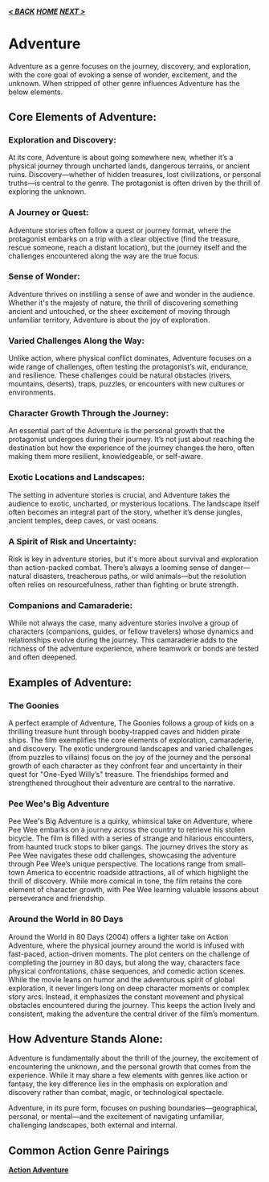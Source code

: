 ##### [< BACK](action.md) [HOME](../index.md) [NEXT >](fantasy.md)

# Adventure

Adventure as a genre focuses on the journey, discovery, and exploration, with the core goal of evoking a sense of wonder, excitement, and the unknown. When stripped of other genre influences Adventure has the below elements.

## Core Elements of Adventure:

### Exploration and Discovery:

At its core, Adventure is about going somewhere new, whether it’s a physical journey through uncharted lands, dangerous terrains, or ancient ruins. Discovery—whether of hidden treasures, lost civilizations, or personal truths—is central to the genre. The protagonist is often driven by the thrill of exploring the unknown.

### A Journey or Quest:

Adventure stories often follow a quest or journey format, where the protagonist embarks on a trip with a clear objective (find the treasure, rescue someone, reach a distant location), but the journey itself and the challenges encountered along the way are the true focus.

### Sense of Wonder:

Adventure thrives on instilling a sense of awe and wonder in the audience. Whether it's the majesty of nature, the thrill of discovering something ancient and untouched, or the sheer excitement of moving through unfamiliar territory, Adventure is about the joy of exploration.

### Varied Challenges Along the Way:

Unlike action, where physical conflict dominates, Adventure focuses on a wide range of challenges, often testing the protagonist’s wit, endurance, and resilience. These challenges could be natural obstacles (rivers, mountains, deserts), traps, puzzles, or encounters with new cultures or environments.

### Character Growth Through the Journey:

An essential part of the Adventure is the personal growth that the protagonist undergoes during their journey. It’s not just about reaching the destination but how the experience of the journey changes the hero, often making them more resilient, knowledgeable, or self-aware.

### Exotic Locations and Landscapes:

The setting in adventure stories is crucial, and Adventure takes the audience to exotic, uncharted, or mysterious locations. The landscape itself often becomes an integral part of the story, whether it’s dense jungles, ancient temples, deep caves, or vast oceans.

### A Spirit of Risk and Uncertainty:

Risk is key in adventure stories, but it's more about survival and exploration than action-packed combat. There’s always a looming sense of danger—natural disasters, treacherous paths, or wild animals—but the resolution often relies on resourcefulness, rather than fighting or brute strength.

### Companions and Camaraderie:

While not always the case, many adventure stories involve a group of characters (companions, guides, or fellow travelers) whose dynamics and relationships evolve during the journey. This camaraderie adds to the richness of the adventure experience, where teamwork or bonds are tested and often deepened.

## Examples of Adventure:

### The Goonies

A perfect example of Adventure, The Goonies follows a group of kids on a thrilling treasure hunt through booby-trapped caves and hidden pirate ships. The film exemplifies the core elements of exploration, camaraderie, and discovery. The exotic underground landscapes and varied challenges (from puzzles to villains) focus on the joy of the journey and the personal growth of each character as they confront fear and uncertainty in their quest for "One-Eyed Willy’s" treasure. The friendships formed and strengthened throughout their adventure are central to the narrative.

### Pee Wee's Big Adventure

Pee Wee's Big Adventure is a quirky, whimsical take on Adventure, where Pee Wee embarks on a journey across the country to retrieve his stolen bicycle. The film is filled with a series of strange and hilarious encounters, from haunted truck stops to biker gangs. The journey drives the story as Pee Wee navigates these odd challenges, showcasing the adventure through Pee Wee’s unique perspective. The locations range from small-town America to eccentric roadside attractions, all of which highlight the thrill of discovery. While more comical in tone, the film retains the core element of character growth, with Pee Wee learning valuable lessons about perseverance and friendship.

### Around the World in 80 Days

Around the World in 80 Days (2004) offers a lighter take on  Action Adventure, where the physical journey around the world is infused with fast-paced, action-driven moments. The plot centers on the challenge of completing the journey in 80 days, but along the way, characters face physical confrontations, chase sequences, and comedic action scenes. While the movie leans on humor and the adventurous spirit of global exploration, it never lingers long on deep character moments or complex story arcs. Instead, it emphasizes the constant movement and physical obstacles encountered during the journey. This keeps the action lively and consistent, making the adventure the central driver of the film’s momentum.

## How Adventure Stands Alone:

Adventure is fundamentally about the thrill of the journey, the excitement of encountering the unknown, and the personal growth that comes from the experience. While it may share a few elements with genres like action or fantasy, the key difference lies in the emphasis on exploration and discovery rather than combat, magic, or technological spectacle.

Adventure, in its pure form, focuses on pushing boundaries—geographical, personal, or mental—and the excitement of navigating unfamiliar, challenging landscapes, both external and internal.

## Common Action Genre Pairings

**[Action Adventure](pairs/action-adventure.md)**